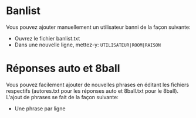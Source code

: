 Banlist
=======

Vous pouvez ajouter manuellement un utilisateur banni de la façon suivante:
- Ouvrez le fichier banlist.txt
- Dans une nouvelle ligne, mettez-y: `UTILISATEUR|ROOM|RAISON`

Réponses auto et 8ball
=======================================================

Vous pouvez facilement ajouter de nouvelles phrases en éditant les fichiers respectifs 
(autores.txt pour les réponses auto et 8ball.txt pour le 8ball). L'ajout de phrases se
fait de la façon suivante:
- Une phrase par ligne
